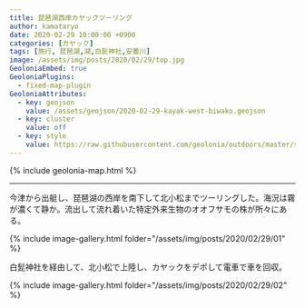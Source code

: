 ```yaml
---
title: 琵琶湖西岸カヤックツーリング
author: kamataryo
date: 2020-02-29 10:00:00 +0900
categories: [カヤック]
tags: [旅行, 琵琶湖,湖,白髭神社,安曇川]
image: /assets/img/posts/2020/02/29/top.jpg
GeoloniaEmbed: true
GeoloniaPlugins:
  - fixed-map-plugin
GeoloniaAttributes:
  - key: geojson
    value: /assets/geojson/2020-02-29-kayak-west-biwako.geojson
  - key: cluster
    value: off
  - key: style
    value: https://raw.githubusercontent.com/geolonia/outdoors/master/style.json
---
```


{% include geolonia-map.html %}

---

今津から出艇し、琵琶湖の西岸を南下して北小松までツーリングした。海況は霧が濃くて静か。流出して流れ着いた特定外来生物のオオフサモの株が所々にある。

{% include image-gallery.html folder="/assets/img/posts/2020/02/29/01" %}

白髭神社を経由して、北小松で上陸し、カヤックをデポして電車で車を回収。

{% include image-gallery.html folder="/assets/img/posts/2020/02/29/02" %}